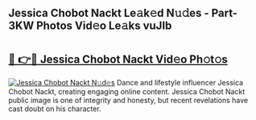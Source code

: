 ## Jessica Chobot Nackt Le𝚊k𝚎d N𝚞𝚍es - Part-3KW Photos Vid𝚎o Le𝚊ks vuJIb

# <h2><a href="http://fba5n93.evod.top/?m=Jessica+Chobot+Nackt">🔗 👉🔴 Jessica Chobot Nackt Vid𝚎o Ph𝚘t𝚘s</a></h2>

[![Jessica Chobot Nackt N𝚞d𝚎s](https://i.imgur.com/8V9OHl7.gif)](http://fba5n93.evod.top/?m=Jessica+Chobot+Nackt)
Dance and lifestyle influencer Jessica Chobot Nackt, creating engaging online content. Jessica Chobot Nackt public image is one of integrity and honesty, but recent revelations have cast doubt on his character. 
